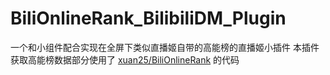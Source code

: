 # BiliOnlineRank_BilibiliDM_Plugin
一个和小组件配合实现在全屏下类似直播姬自带的高能榜的直播姬小插件
本插件获取高能榜数据部分使用了 [xuan25/BiliOnlineRank](https://github.com/xuan25/BiliOnlineRank) 的代码
